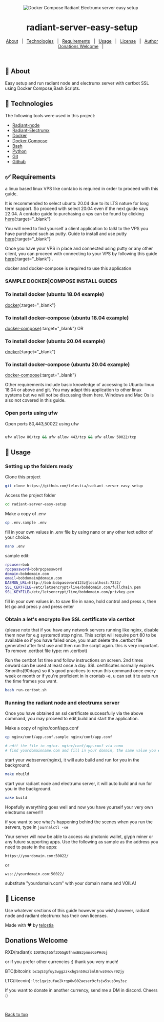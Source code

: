 <div align="center" id="top"> 
  <img src="https://raw.githubusercontent.com/docker/compose/main/logo.png" alt="Docker Compose Radiant Electrumx server easy setup" />
  &#xa0;

</div>

<h1 align="center">radiant-server-easy-setup</h1>

<p align="center">
  <a href="#dart-about">About</a> &#xa0; | &#xa0; 
  <a href="#rocket-technologies">Technologies</a> &#xa0; | &#xa0;
  <a href="#white_check_mark-requirements">Requirements</a> &#xa0; | &#xa0;
  <a href="#checkered_flag-Usage">Usage</a> &#xa0; | &#xa0;
  <a href="#memo-license">License</a> &#xa0; | &#xa0;
  <a href="https://github.com/telostia" target="_blank">Author</a>
  <a href="#memo-license">Donations Welcome</a> &#xa0; | &#xa0;
</p>

<br>

## :dart: About ##

Easy setup and run radiant node and electrumx server with certbot SSL using Docker Compose,Bash Scripts.

## :rocket: Technologies ##

The following tools were used in this project:

- [Radiant-node](https://github.com/RadiantBlockchain-Community/radiant-node)
- [Radiant-Electrumx](https://github.com/RadiantBlockchain-Community/electrumx.git)
- [Docker](https://www.docker.com/)
- [Docker Compose](https://docs.docker.com/compose/overview/)
- [Bash](https://devhints.io/bash)
- [Python](https://www.python.org/)
- [Git](https://git-scm.com/)
- [Github](https://github.com)

## :white_check_mark: Requirements ##
  a linux based linux VPS like contabo is required in order to proceed with this guide.

  It is recommended to select ubuntu 20.04 due to its LTS nature for long term support. So proceed with select 20.04 even if the next guide says 22.04.
  A contabo guide to purchasing a vps can be found by clicking [here](https://medium.com/@vkttech/abo-contabo-cloud-vps-a-step-by-step-guide-0b115e07bf74){:target="_blank"}
  
  You will need to find yourself a client application to talkl to the VPS you have purchased such as putty. Guide to install and use putty [here](https://medium.com/@getstaked/how-to-connect-your-vps-via-ssh-by-using-putty-ac87c40999a5){:target="_blank"}

  Once you have your VPS in place and connected using putty or any other client, you can proceed with connecting to your VPS by following this guide [here](https://www.digitalocean.com/community/tutorials/initial-server-setup-with-ubuntu-20-04){:target="_blank"} .


  docker and docker-compose is required to use this application

### SAMPLE DOCKER|COMPOSE INSTALL GUIDES ###

### To install docker (ubuntu 18.04 example) ###
[docker](https://www.digitalocean.com/community/tutorials/how-to-install-and-use-docker-on-ubuntu-18-04){:target="_blank"}

### To install docker-compose (ubuntu 18.04 example) ###
[docker-compose](https://www.digitalocean.com/community/tutorials/how-to-install-docker-compose-on-ubuntu-18-04){:target="_blank"}
  OR
### To install docker (ubuntu 20.04 example) ###
[docker](https://www.digitalocean.com/community/tutorials/how-to-install-and-use-docker-on-ubuntu-20-04){:target="_blank"}

### To install docker-compose (ubuntu 20.04 example) ###
[docker-compose](https://www.digitalocean.com/community/tutorials/how-to-install-docker-compose-on-ubuntu-20-04){:target="_blank"}
  
  Other requirements include basic knowledge of accessing to Ubuntu linux 18.04 or above and git. You may adapt this application to other linux systems but
  we will not be discussing them here. Windows and Mac Os is also not covered in this guide.

### Open ports using ufw ###
 Open ports 80,443,50022 using ufw
```bash

ufw allow 80/tcp && ufw allow 443/tcp && ufw allow 50022/tcp
```

## :checkered_flag: Usage ##

### Setting up the folders ready ###
 Clone this project
```bash
git clone https://github.com/telostia/radiant-server-easy-setup
```

 Access the project folder
```bash
cd radiant-server-easy-setup
```

 Make a copy of .env 
```bash
cp .env.sample .env
```

 fill in your own values in .env file by using nano or any other text editor of your choice.
```bash
nano .env
```

 sample edit:
```bash
rpcuser=bob
rpcpassword=bobrpcpassword
domain=bobdomain.com
email=bobdomain@domain.com
DAEMON_URL=http://bob:bobpassword123z@localhost:7332/
SSL_CERTFILE=/etc/letsencrypt/live/bobdomain.com/fullchain.pem
SSL_KEYFILE=/etc/letsencrypt/live/bobdomain.com/privkey.pem
```
 fill in your own values in.
 to save file in nano, hold control and press x, then let go and press y and press enter


### Obtain a let's encrypto live SSL certificate via certbot ###

(please note that if you have any network servers running like nginx, disable them now for e.g systemctl stop nginx. This script will require port 80 to be available
so if you have failed once, you must delete the .certbot file generated after first use and then run the script again. this is very important. To remove .certbot file type: rm .certbot)

 Run the certbot 1st time and follow instructions on screen. 2nd times onward can be used at least once a day.
 SSL certificates normally expires 3months(90days) so it's good practices to rerun this command once every week or month or if you're proficient in 
 in crontab -e, u can set it to auto run the time frames you want.
```bash
bash run-certbot.sh
```

### Running the radiant node and electrumx server ###
  Once you have obtained an ssl certificate successfully via the above command, you may proceed to edit,build and start the application.

 Make a copy of nginx/conf/app.conf
```bash
cp nginx/conf/app.conf.sample nginx/conf/app.conf
```

```bash
# edit the file in nginx. nginx/conf/app.conf via nano 
# find yourdomainname.com and fill in your domain, the same value you entered earlier in .env file. there should be 5 locations.
```

 start your webserver(nginx), it will auto build and run for you in the background.
```bash
make nbuild
```

 start your radiant node and electrumx server, it will auto build and run for you in the background.
```bash
make build
```

Hopefully everything goes well and now you have yourself your very own electrumx server!!!

if you want to see what's happening behind the scenes when you run the servers, type in ```journalctl -xe```

Your server will now be able to access via photonic wallet, glyph miner or any future supporting apps.
Use the following as sample as the address you need to paste in the apps:
```
https://yourdomain.com:50022/
```
or 
```
wss://yourdomain.com:50022/
```
substitute "yourdomain.com" with your domain name and VOILA!


## :memo: License ##
Use whatever sections of this guide however you wish,however, radiant node and radiant electrumx has their own licenses.

Made with :heart: by <a href="https://github.com/telostia" target="_blank">telostia</a>

## Donations Welcome ##
RXD(radiant): ```1DUtNqt65f3DGGgUfnnsBBJpmnsG5PHsGj```

or if you prefer other currencies :) thank you very much!

BTC(bitcoin): ```bc1q53gfuy3wggzzkxhg5n50szlml0rwz04cvr92jy```

LTC(litecoin): ```ltc1qajzufae2krqp8w802aeser9cfsjw5sus3vy3sz```

If you want to donate in another currency, send me a DM in discord. Cheers :)

&#xa0;

<a href="#top">Back to top</a>